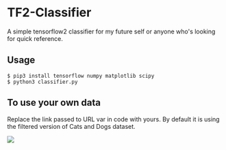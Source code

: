 # TF2-Classifier
A simple tensorflow2 classifier for my future self or anyone who's looking for quick reference.


## Usage
```shell
$ pip3 install tensorflow numpy matplotlib scipy
$ python3 classifier.py
```
## To use your own data
Replace the link passed to URL var in code with yours.
By default it is using the filtered version of Cats and Dogs dataset.

![](https://media.giphy.com/media/l378eN5EfXMRH2w00/giphy.gif)
